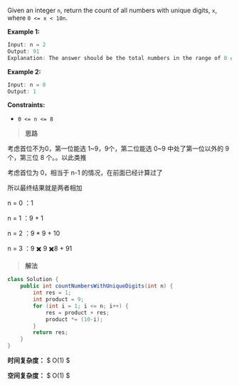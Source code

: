 Given an integer `n`, return the count of all numbers with unique digits, `x`, where `0 <= x < 10n`.

 

**Example 1:**

```java
Input: n = 2
Output: 91
Explanation: The answer should be the total numbers in the range of 0 ≤ x < 100, excluding 11,22,33,44,55,66,77,88,99
```

**Example 2:**

```java
Input: n = 0
Output: 1
```

 

**Constraints:**

- `0 <= n <= 8`



> **思路**

考虑首位不为0，第一位能选 1~9，9个，第二位能选 0~9 中处了第一位以外的 9 个，第三位 8 个。。以此类推

考虑首位为 0，相当于 n-1 的情况，在前面已经计算过了

所以最终结果就是两者相加

n = 0 ：1

n = 1 ：9 + 1

n = 2 ：9 * 9 + 10

n = 3 ：9 ✖️ 9 ✖️8 + 91



> **解法**

```java
class Solution {
    public int countNumbersWithUniqueDigits(int n) {
        int res = 1;
        int product = 9;
        for (int i = 1; i <= n; i++) {
            res = product + res;
            product *= (10-i);
        }
        return res;
    }
}
```

**时间复杂度：** $ O(1) $

**空间复杂度：** $ O(1) $